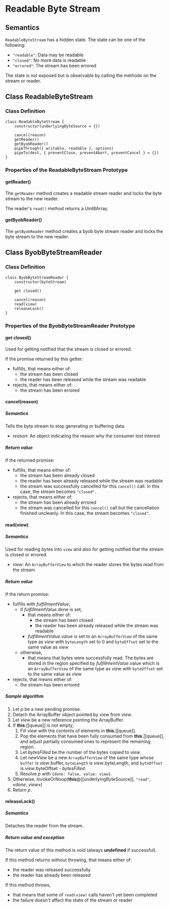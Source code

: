 # Readable Byte Stream

## Semantics

`ReadableByteStream` has a hidden state. The state can be one of the following:
- `"readable"`: Data may be readable
- `"closed"`: No more data is readable
- `"errored"`: The stream has been errored

The state is not exposed but is observable by calling the methods on the stream or reader.

## Class ReadableByteStream

### Class Definition

```
class ReadableByteStream {
    constructor(underlyingByteSource = {})

    cancel(reason)
    getReader()
    getByobReader()
    pipeThrough({ writable, readable }, options)
    pipeTo(dest, { preventClose, preventAbort, preventCancel } = {}) 
}
```

### Properties of the ReadableByteStream Prototype

#### getReader()

The `getReader` method creates a readable stream reader and locks the byte stream to the new reader.

The reader's `read()` method returns a Uint8Array.

#### getByobReader()

The `getByobReader` method creates a byob byte stream reader and locks the byte stream to the new reader.

## Class ByobByteStreamReader

### Class Definition

```
class ByobByteStreamReader {
    constructor(byteStream)

    get closed()

    cancel(reason)
    read(view)
    releaseLock()
}
```

### Properties of the ByobByteStreamReader Prototype

#### get closed()

Used for getting notified that the stream is closed or errored.

If the promise returned by this getter:
- fulfills, that means either of:
    - the stream has been closed
    - the reader has been released while the stream was readable
- rejects, that means either of:
    - the stream has been errored

#### cancel(reason)

##### Semantics

Tells the byte stream to stop generating or buffering data.

- _reason_: An object indicating the reason why the consumer lost interest

##### Return value

If the returned promise:
- fulfills, that means either of:
    - the stream has been already closed
    - the reader has been already released while the stream was readable
    - the stream was successfully cancelled for this `cancel()` call. In this case, the stream becomes `"closed"`.
- rejects, that means either of:
    - the stream has been already errored
    - the stream was cancelled for this `cancel()` call but the cancellation finished uncleanly. In this case, the stream becomes `"closed"`.

#### read(view)

##### Semantics

Used for reading bytes into `view` and also for getting notified that the stream is closed or errored.

- _view_: An `ArrayBufferView` to which the reader stores the bytes read from the stream

##### Return value

If the return promise:
- fulfills with _fulfillmentValue_,
    - if _fulfillmentValue_.done is set,
        - that means either of:
            - the stream has been closed
            - the reader has been already released while the stream was readable
        - _fulfillmentValue_.value is set to an `ArrayBufferView` of the same type as _view_ with `byteLength` set to 0 and `byteOffset` set to the same value as _view_
    - otherwise,
        - that means that bytes were successfully read. The bytes are stored in the region specified by _fulfillmentValue_.value which is an `ArrayBufferView` of the same type as _view_ with `byteOffset` set to the same value as _view_
- rejects, that means either of:
    - the stream has been errored

##### Sample algorithm

1. Let _p_ be a new pending promise.
1. Detach the ArrayBuffer object pointed by _view_ from _view_.
1. Let _view_ be a new reference pointing the ArrayBuffer.
1. If **this**.[[queue]] is not empty,
    1. Fill _view_ with the contents of elements in **this**.[[queue]].
    1. Pop the elements that have been fully consumed from **this**.[[queue]], and adjust partially consumed ones to represent the remaining region.
    1. Let _bytesFilled_ be the number of the bytes copied to _view_.
    1. Let _newView_ be a new `ArrayBufferView` of the same type whose `buffer` is _view_.buffer, `byteLength` is _view_.byteLength, and `byteOffset` is _view_.byteOffset - _bytesFilled_.
    1. Resolve _p_ with `{done: false, value: view}`.
1. Otherwise, InvokeOrNoop(**this**@[[underlyingByteSource]], `"read"`, «_done_, _view_»)
1. Return _p_.

#### releaseLock()

##### Semantics

Detaches the reader from the stream.

##### Return value and exception

The return value of this method is void (always **undefined** if successful).

If this method returns without throwing, that means either of:
- the reader was released successfully
- the reader has already been released

If this method throws,
- that means that some of `read(view)` calls haven't yet been completed
- the failure doesn't affect the state of the stream or reader
